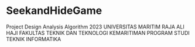 # SeekandHideGame
Project Design Analysis Algorithm 2023 UNIVERSITAS MARITIM RAJA ALI HAJI FAKULTAS TEKNIK DAN TEKNOLOGI KEMARITIMAN PROGRAM STUDI TEKNIK INFORMATIKA
